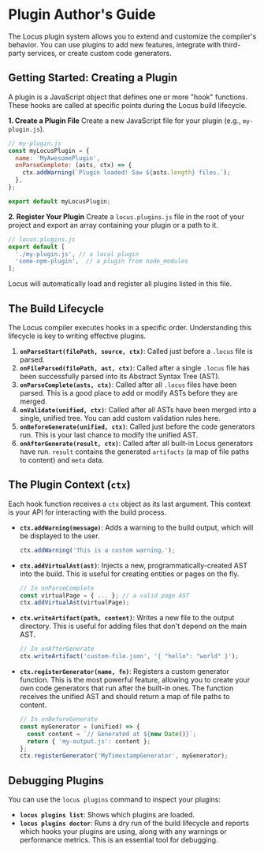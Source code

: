 # Plugin Author's Guide

The Locus plugin system allows you to extend and customize the compiler's behavior. You can use plugins to add new features, integrate with third-party services, or create custom code generators.

## Getting Started: Creating a Plugin
A plugin is a JavaScript object that defines one or more "hook" functions. These hooks are called at specific points during the Locus build lifecycle.

**1. Create a Plugin File**
Create a new JavaScript file for your plugin (e.g., `my-plugin.js`).

```javascript
// my-plugin.js
const myLocusPlugin = {
  name: 'MyAwesomePlugin',
  onParseComplete: (asts, ctx) => {
    ctx.addWarning(`Plugin loaded! Saw ${asts.length} files.`);
  },
};

export default myLocusPlugin;
```

**2. Register Your Plugin**
Create a `locus.plugins.js` file in the root of your project and export an array containing your plugin or a path to it.

```javascript
// locus.plugins.js
export default [
  './my-plugin.js', // a local plugin
  'some-npm-plugin',  // a plugin from node_modules
];
```
Locus will automatically load and register all plugins listed in this file.

## The Build Lifecycle
The Locus compiler executes hooks in a specific order. Understanding this lifecycle is key to writing effective plugins.

1.  **`onParseStart(filePath, source, ctx)`**: Called just before a `.locus` file is parsed.
2.  **`onFileParsed(filePath, ast, ctx)`**: Called after a single `.locus` file has been successfully parsed into its Abstract Syntax Tree (AST).
3.  **`onParseComplete(asts, ctx)`**: Called after all `.locus` files have been parsed. This is a good place to add or modify ASTs before they are merged.
4.  **`onValidate(unified, ctx)`**: Called after all ASTs have been merged into a single, unified tree. You can add custom validation rules here.
5.  **`onBeforeGenerate(unified, ctx)`**: Called just before the code generators run. This is your last chance to modify the unified AST.
6.  **`onAfterGenerate(result, ctx)`**: Called after all built-in Locus generators have run. `result` contains the generated `artifacts` (a map of file paths to content) and `meta` data.

## The Plugin Context (`ctx`)
Each hook function receives a `ctx` object as its last argument. This context is your API for interacting with the build process.

- **`ctx.addWarning(message)`**: Adds a warning to the build output, which will be displayed to the user.
  ```javascript
  ctx.addWarning('This is a custom warning.');
  ```
- **`ctx.addVirtualAst(ast)`**: Injects a new, programmatically-created AST into the build. This is useful for creating entities or pages on the fly.
  ```javascript
  // In onParseComplete
  const virtualPage = { ... }; // a valid page AST
  ctx.addVirtualAst(virtualPage);
  ```
- **`ctx.writeArtifact(path, content)`**: Writes a new file to the output directory. This is useful for adding files that don't depend on the main AST.
  ```javascript
  // In onAfterGenerate
  ctx.writeArtifact('custom-file.json', '{ "hello": "world" }');
  ```
- **`ctx.registerGenerator(name, fn)`**: Registers a custom generator function. This is the most powerful feature, allowing you to create your own code generators that run after the built-in ones. The function receives the unified AST and should return a map of file paths to content.
  ```javascript
  // In onBeforeGenerate
  const myGenerator = (unified) => {
    const content = `// Generated at ${new Date()}`;
    return { 'my-output.js': content };
  };
  ctx.registerGenerator('MyTimestampGenerator', myGenerator);
  ```

## Debugging Plugins
You can use the `locus plugins` command to inspect your plugins:
- **`locus plugins list`**: Shows which plugins are loaded.
- **`locus plugins doctor`**: Runs a dry run of the build lifecycle and reports which hooks your plugins are using, along with any warnings or performance metrics. This is an essential tool for debugging.
